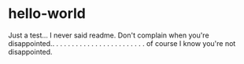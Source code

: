 # hello-world
Just a test... 
I never said readme. Don't complain when you're disappointed..
.
.
.
.
.
.
.
.
.
.
.
.
.
.
.
.
.
.
.
.
.
.
.
of course I know you're not disappointed. 
